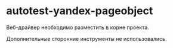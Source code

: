 # autotest-yandex-pageobject
Веб-драйвер необходимо разместить в корне проекта. 

Дополнительные сторонние инструменты не использовались.

